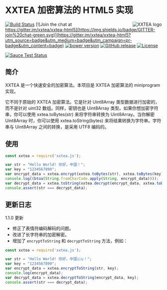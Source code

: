 # XXTEA 加密算法的 HTML5 实现

<a href="https://github.com/xxtea/">
    <img src="https://avatars1.githubusercontent.com/u/6683159?v=3&s=86" alt="XXTEA logo" title="XXTEA" align="right" />
</a>

[![Build Status](https://travis-ci.org/xxtea/xxtea-html5.svg?branch=master)](https://travis-ci.org/xxtea/xxtea-html5)
[![Join the chat at https://gitter.im/xxtea/xxtea-html5](https://img.shields.io/badge/GITTER-join%20chat-green.svg)](https://gitter.im/xxtea/xxtea-html5?utm_source=badge&utm_medium=badge&utm_campaign=pr-badge&utm_content=badge)
[![bower version](https://img.shields.io/bower/v/xxtea-html5.svg)](http://bower.io/search/?q=xxtea-html5)
[![GitHub release](https://img.shields.io/github/release/xxtea/xxtea-html5.svg)](https://github.com/xxtea/xxtea-html5/releases)
[![License](https://img.shields.io/github/license/xxtea/xxtea-html5.svg)](http://opensource.org/licenses/MIT)

[![Sauce Test Status](https://saucelabs.com/browser-matrix/xxtea-html5.svg)](https://saucelabs.com/u/xxtea-html5)

## 简介

XXTEA 是一个快速安全的加密算法。本项目是 XXTEA 加密算法的 miniprogram 实现。

它不同于原始的 XXTEA 加密算法。它是针对 Uint8Array 类型数据进行加密的，而不是针对 uint32 数组。同样，密钥也是 Uint8Array 类型。如果你想加密字符串，你可以使用 xxtea.toBytes(str) 来将字符串转换为 Uint8Array。当你解密 Uint8Array 时，你可以使用 xxtea.toString(bytes) 来将结果转换为字符串。字符串与 Uint8Array 之间的转换，是采用 UTF8 编码的。

## 使用

```javascript
const xxtea = require('xxtea.js');

var str = "Hello World! 你好，中国！";
var key = "1234567890";
var encrypt_data = xxtea.encrypt(xxtea.toBytes(str), xxtea.toBytes(key));
console.log((btoa(String.fromCharCode.apply(String, encrypt_data))));
var decrypt_data = xxtea.toString(xxtea.decrypt(encrypt_data, xxtea.toBytes(key)));
console.assert(str === decrypt_data);
```

## 更新日志

1.1.0 更新

* 修正了表情符编码解码的问题。
* 改进了长字符串的加密解密。
* 增加了 `encryptToString` 和 `decryptToString` 方法，例如：

```javascript
const xxtea = require('xxtea.js');

var str = "Hello World! 你好，中国🇨🇳！";
var key = "1234567890";
var encrypt_data = xxtea.encryptToString(str, key);
console.log(encrypt_data);
var decrypt_data = xxtea.decryptToString(encrypt_data, key);
console.assert(str === decrypt_data);
```
